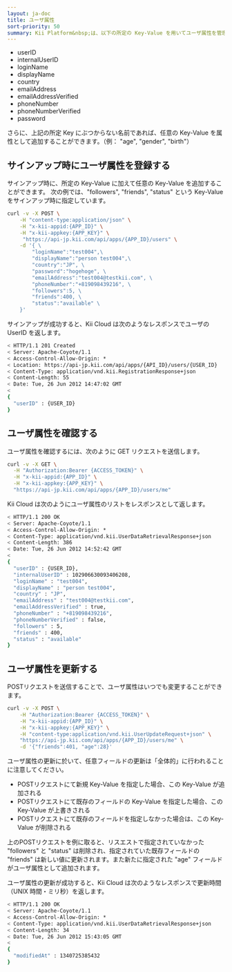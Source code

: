 ```yaml
---
layout: ja-doc
title: ユーザ属性
sort-priority: 50
summary: Kii Platform&nbsp;は、以下の所定の Key-Value を用いてユーザ属性を管理します。
---
```

* userID
* internalUserID
* loginName
* displayName
* country
* emailAddress
* emailAddressVerified
* phoneNumber
* phoneNumberVerified
* password

さらに、上記の所定 Key にぶつからない名前であれば、任意の Key-Value を属性として追加することができます。（例： "age", "gender", "birth"）

## サインアップ時にユーザ属性を登録する

サインアップ時に、所定の Key-Value に加えて任意の Key-Value を追加することができます。
次の例では、"followers", "friends", "status" という Key-Value をサインアップ時に指定しています。

```sh
curl -v -X POST \
    -H "content-type:application/json" \
    -H "x-kii-appid:{APP_ID}" \
    -H "x-kii-appkey:{APP_KEY}" \
     "https://api-jp.kii.com/api/apps/{APP_ID}/users" \
    -d '{ \
        "loginName":"test004",\
        "displayName":"person test004",\
        "country":"JP", \
        "password":"hogehoge", \
        "emailAddress":"test004@testkii.com", \
        "phoneNumber":"+819098439216", \
        "followers":5, \
        "friends":400, \
        "status":"available" \
    }'
```

 サインアップが成功すると、Kii Cloud は次のようなレスポンスでユーザの UserID を返します。

```sh
< HTTP/1.1 201 Created
< Server: Apache-Coyote/1.1
< Access-Control-Allow-Origin: *
< Location: https://api-jp.kii.com/api/apps/{API_ID}/users/{USER_ID}
< Content-Type: application/vnd.kii.RegistrationResponse+json
< Content-Length: 55
< Date: Tue, 26 Jun 2012 14:47:02 GMT
<
{
  "userID" : {USER_ID}
}
```

## ユーザ属性を確認する

ユーザ属性を確認するには、次のように GET リクエストを送信します。

```sh
curl -v -X GET \
  -H "Authorization:Bearer {ACCESS_TOKEN}" \
  -H "x-kii-appid:{APP_ID}" \
  -H "x-kii-appkey:{APP_KEY}" \
  "https://api-jp.kii.com/api/apps/{APP_ID}/users/me"
```

Kii Cloud は次のようにユーザ属性のリストをレスポンスとして返します。

```sh
< HTTP/1.1 200 OK
< Server: Apache-Coyote/1.1
< Access-Control-Allow-Origin: *
< Content-Type: application/vnd.kii.UserDataRetrievalResponse+json
< Content-Length: 386
< Date: Tue, 26 Jun 2012 14:52:42 GMT
<
{
  "userID" : {USER_ID},
  "internalUserID" : 102906630093406208,
  "loginName" : "test004",
  "displayName" : "person test004",
  "country" : "JP",
  "emailAddress" : "test004@testkii.com",
  "emailAddressVerified" : true,
  "phoneNumber" : "+819098439216",
  "phoneNumberVerified" : false,
  "followers" : 5,
  "friends" : 400,
  "status" : "available"
}
```

## ユーザ属性を更新する

POSTリクエストを送信することで、ユーザ属性はいつでも変更することができます。

```sh
curl -v -X POST \
    -H "Authorization:Bearer {ACCESS_TOKEN}" \
    -H "x-kii-appid:{APP_ID}" \
    -H "x-kii-appkey:{APP_KEY}" \
    -H "content-type:application/vnd.kii.UserUpdateRequest+json" \
    "https://api-jp.kii.com/api/apps/{APP_ID}/users/me" \
    -d '{"friends":401, "age":28}'
```

ユーザ属性の更新に於いて、任意フィールドの更新は「全体的」に行われることに注意してください。

* POSTリクエストにて新規 Key-Value を指定した場合、この Key-Value が追加される
* POSTリクエストにて既存のフィールドの Key-Value を指定した場合、この Key-Value が上書きされる
* POSTリクエストにて既存のフィールドを指定しなかった場合は、この Key-Value が削除される

上のPOSTリクエストを例に取ると、リスエストで指定されていなかった "followers" と "status" は削除され、指定されていた既存フィールドの "friends" は新しい値に更新されます。また新たに指定された "age" フィールドがユーザ属性として追加されます。

ユーザ属性の更新が成功すると、Kii Cloud は次のようなレスポンスで更新時間（UNIX 時間・ミリ秒）を返します。

```sh
< HTTP/1.1 200 OK
< Server: Apache-Coyote/1.1
< Access-Control-Allow-Origin: *
< Content-Type: application/vnd.kii.UserDataRetrievalResponse+json
< Content-Length: 34
< Date: Tue, 26 Jun 2012 15:43:05 GMT
<
{
  "modifiedAt" : 1340725385432
}
```

